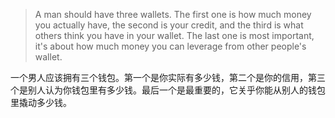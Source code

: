 > A man should have three wallets. The first one is how much money you actually have, the second is your credit, and the third is what others think you have in your wallet. The last one is most important, it's about how much money you can leverage from other people's wallet.

一个男人应该拥有三个钱包。第一个是你实际有多少钱，第二个是你的信用，第三个是别人认为你钱包里有多少钱。最后一个是最重要的，它关乎你能从别人的钱包里撬动多少钱。


